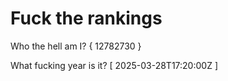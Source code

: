 # Fuck the rankings

Who the hell am I?
{ 12782730 }

What fucking year is it?
[ 2025-03-28T17:20:00Z ]
